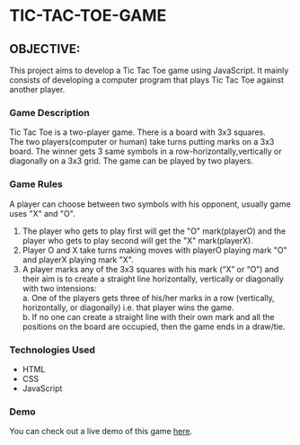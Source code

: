 # TIC-TAC-TOE-GAME
## OBJECTIVE:
This project aims to develop a Tic Tac Toe game using JavaScript. It mainly consists of developing a computer program that plays Tic Tac Toe against another player.<br/>

### Game Description
Tic Tac Toe is a two-player game. There is a board with 3x3 squares.<br/>
The two players(computer or human) take turns putting marks on a 3x3 board.
The winner gets 3 same symbols in a row-horizontally,vertically or diagonally on a 3x3 grid.
The game can be played by two players. 

### Game Rules
A player can choose between two symbols with his opponent, usually game uses "X" and "O".
1. The player who gets to play first will get the "O" mark(playerO) and the player who gets to play second will get the "X" mark(playerX). 
2. Player O and X take turns making moves with playerO playing mark "O" and playerX playing mark "X".
3. A player marks any of the 3x3 squares with his mark (“X” or “O”) and their aim is to create a straight line horizontally, vertically or diagonally with two intensions:<br/>
a.	One of the players gets three of his/her marks in a row (vertically, horizontally, or diagonally) i.e. that player wins the game.<br/>
b.	If no one can create a straight line with their own mark and all the positions on the board are occupied, then the game ends in a  draw/tie.

### Technologies Used
- HTML
- CSS
- JavaScript
### Demo 
You can check out a live demo of this game [here](https://alda-kst.github.io/TicTacToe/).
  

